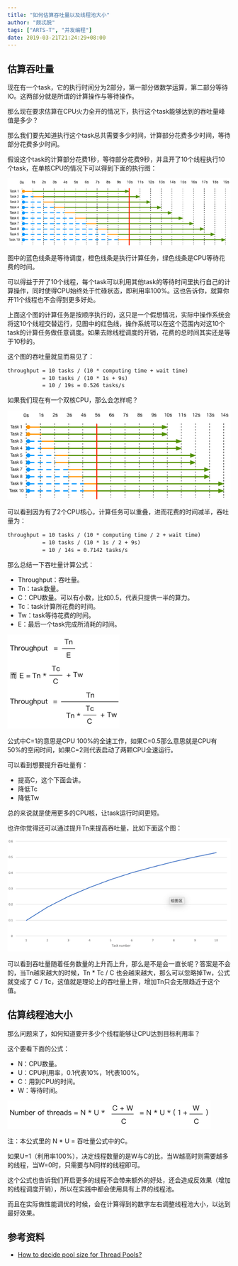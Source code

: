 ```yaml
---
title: "如何估算吞吐量以及线程池大小"
author: "颇忒脱"
tags: ["ARTS-T", "并发编程"]
date: 2019-03-21T21:24:29+08:00
---
```


<!--more-->

## 估算吞吐量

现在有一个task，它的执行时间分为2部分，第一部分做数学运算，第二部分等待IO。这两部分就是所谓的计算操作与等待操作。

那么现在要求估算在CPU火力全开的情况下，执行这个task能够达到的吞吐量峰值是多少？

那么我们要先知道执行这个task总共需要多少时间，计算部分花费多少时间，等待部分花费多少时间。

假设这个task的计算部分花费1秒，等待部分花费9秒，并且开了10个线程执行10个task，在单核CPU的情况下可以得到下面的执行图：

![](1-core.png)

图中的蓝色线条是等待调度，橙色线条是执行计算任务，绿色线条是CPU等待花费的时间。

可以得益于开了10个线程，每个task可以利用其他task的等待时间里执行自己的计算操作，同时使得CPU始终处于忙碌状态，即利用率100%。这也告诉你，就算你开11个线程也不会得到更多好处。

上面这个图的计算任务是按顺序执行的，这只是一个假想情况，实际中操作系统会将这10个线程交替运行，见图中的红色线，操作系统可以在这个范围内对这10个task的计算任务做任意调度。如果去除线程调度的开销，花费的总时间其实还是等于10秒的。

这个图的吞吐量就显而易见了：

```txt
throughput = 10 tasks / (10 * computing time + wait time) 
           = 10 tasks / (10 * 1s + 9s) 
           = 10 / 19s = 0.526 tasks/s
```

如果我们现在有一个双核CPU，那么会怎样呢？

![](2-cores.png)

可以看到因为有了2个CPU核心，计算任务可以重叠，进而花费的时间减半，吞吐量为：

```txt
throughput = 10 tasks / (10 * computing time / 2 + wait time) 
           = 10 tasks / (10 * 1s / 2 + 9s) 
           = 10 / 14s = 0.7142 tasks/s
```

那么总结一下吞吐量计算公式：

* Throughput：吞吐量。
* Tn：task数量。
* C：CPU数量。可以有小数，比如0.5，代表只提供一半的算力。
* Tc：task计算所花费的时间。
* Tw：task等待花费的时间。
* E：最后一个task完成所消耗的时间。

![](throughput-formula.png)

公式中C=1的意思是CPU 100%的全速工作，如果C=0.5那么意思就是CPU有50%的空闲时间，如果C=2则代表启动了两颗CPU全速运行。

可以看到想要提升吞吐量有：

* 提高C，这个下面会讲。
* 降低Tc
* 降低Tw

总的来说就是使用更多的CPU核，让task运行时间更短。

也许你觉得还可以通过提升Tn来提高吞吐量，比如下面这个图：

![](task-number-throughput.png)

可以看到吞吐量随着任务数量的上升而上升，那么是不是会一直长呢？答案是不会的，当Tn越来越大的时候，Tn * Tc / C 也会越来越大，那么可以忽略掉Tw，公式就变成了 C / Tc，这值就是理论上的吞吐量上界，增加Tn只会无限趋近于这个值。

## 估算线程池大小

那么问题来了，如何知道要开多少个线程能够让CPU达到目标利用率？

这个要看下面的公式：

* N：CPU数量。
* U：CPU利用率，0.1代表10%，1代表100%。
* C：用到CPU的时间。
* W：等待时间。

![](thread-pool-formula.png)

注：本公式里的 N * U = 吞吐量公式中的C。

如果U=1（利用率100%），决定线程数量的是W与C的比，当W越高时则需要越多的线程，当W=0时，只需要与N同样的线程即可。

这个公式也告诉我们开启更多的线程不会带来额外的好处，还会造成反效果（增加的线程调度开销），所以在实践中都会使用具有上界的线程池。

而且在实际做性能调优的时候，会在计算得到的数字左右调整线程池大小，以达到最好效果。

## 参考资料

* [How to decide pool size for Thread Pools?][1]

[1]: http://yuanhsh.blogspot.com/2015/07/how-to-decide-pool-size-for-thread-pools.html